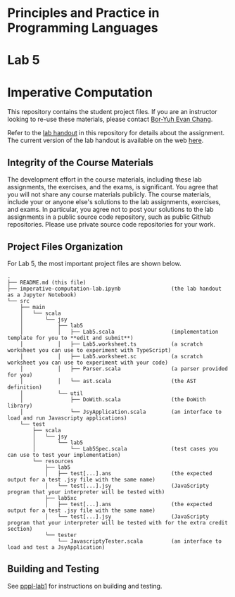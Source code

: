 # Principles and Practice in Programming Languages

# Lab 5

# Imperative Computation

This repository contains the student project files. If you are an instructor looking to re-use these materials, please contact [Bor-Yuh Evan Chang](https://plv.colorado.edu/bec).

Refer to the [lab handout](imperative-computation-lab.ipynb) in this repository for details about the assignment. The current version of the lab handout is available on the web [here](https://csci3155.cs.colorado.edu/pppl-course/book/imperative-computation-lab.html).

## Integrity of the Course Materials

The development effort in the course materials, including these lab assignments, the exercises, and the exams, is significant. You agree that you will not share any course materials publicly. The course materials, include your or anyone else's solutions to the lab assignments, exercises, and exams. In particular, you agree not to post your solutions to the lab assignments in a public source code repository, such as public Github repositories. Please use private source code repositories for your work.

## Project Files Organization

For Lab 5, the most important project files are shown below.

```
.
├── README.md (this file)
├── imperative-computation-lab.ipynb                (the lab handout as a Jupyter Notebook)
└── src
    ├── main
    │   └── scala
    │       └── jsy
    │           ├── lab5
    │           │   ├── Lab5.scala                  (implementation template for you to **edit and submit**)
    │           │   ├── Lab5.worksheet.ts           (a scratch worksheet you can use to experiment with TypeScript)
    │           │   ├── Lab5.worksheet.sc           (a scratch worksheet you can use to experiment with your code)
    │           │   ├── Parser.scala                (a parser provided for you)
    │           │   └── ast.scala                   (the AST definition)
    │           └── util
    │               ├── DoWith.scala                (the DoWith library)
    │               └── JsyApplication.scala        (an interface to load and run Javascripty applications)
    └── test
        ├── scala
        │   └── jsy
        │       └── lab5
        │           └── Lab5Spec.scala              (test cases you can use to test your implementation)
        └── resources
            ├── lab5
            │   ├── test[...].ans                   (the expected output for a test .jsy file with the same name)
            │   └── test[...].jsy                   (JavaScripty program that your interpreter will be tested with)
            ├── lab5xc
            │   ├── test[...].ans                   (the expected output for a test .jsy file with the same name)
            │   └── test[...].jsy                   (JavaScripty program that your interpreter will be tested with for the extra credit section)
            └── tester
                └── JavascriptyTester.scala         (an interface to load and test a JsyApplication)
```

## Building and Testing

See [pppl-lab1](https://github.com/csci3155/pppl-lab1) for instructions on building and testing.